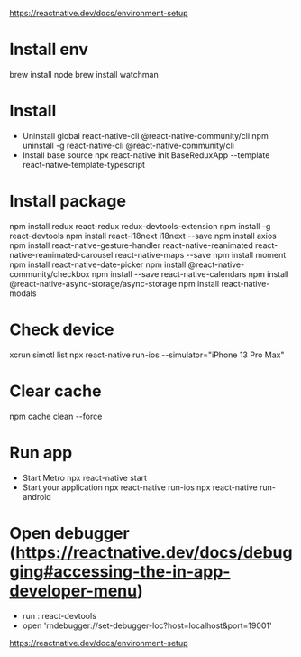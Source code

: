 https://reactnative.dev/docs/environment-setup

# Install env

brew install node
brew install watchman

# Install

- Uninstall global react-native-cli @react-native-community/cli
  npm uninstall -g react-native-cli @react-native-community/cli
- Install base source
  npx react-native init BaseReduxApp --template react-native-template-typescript

# Install package

npm install redux react-redux redux-devtools-extension
npm install -g react-devtools
npm install react-i18next i18next --save
npm install axios
npm install react-native-gesture-handler react-native-reanimated react-native-reanimated-carousel react-native-maps --save
npm install moment
npm install react-native-date-picker
npm install @react-native-community/checkbox
npm install --save react-native-calendars
npm install @react-native-async-storage/async-storage
npm install react-native-modals

# Check device

xcrun simctl list
npx react-native run-ios --simulator="iPhone 13 Pro Max"

# Clear cache

npm cache clean --force

# Run app

- Start Metro
  npx react-native start
- Start your application
  npx react-native run-ios
  npx react-native run-android

# Open debugger (https://reactnative.dev/docs/debugging#accessing-the-in-app-developer-menu)

- run : react-devtools
- open 'rndebugger://set-debugger-loc?host=localhost&port=19001'

https://reactnative.dev/docs/environment-setup
